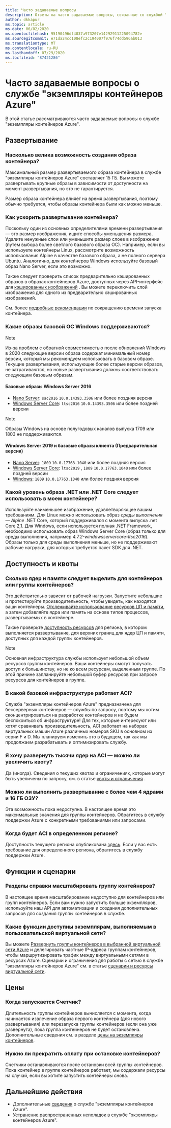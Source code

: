 ```yaml
---
title: Часто задаваемые вопросы
description: Ответы на часто задаваемые вопросы, связанные со службой "экземпляры контейнеров Azure"
author: dkkapur
ms.topic: article
ms.date: 06/02/2020
ms.openlocfilehash: 95190496df4037a973207e14292911225094782e
ms.sourcegitcommit: e71da24cc108efc2c194007f976f74dd596ab013
ms.translationtype: MT
ms.contentlocale: ru-RU
ms.lasthandoff: 07/29/2020
ms.locfileid: "87421286"
---
```

# <a name="frequently-asked-questions-about-azure-container-instances"></a>Часто задаваемые вопросы о службе "экземпляры контейнеров Azure"

В этой статье рассматриваются часто задаваемые вопросы о службе "экземпляры контейнеров Azure".

## <a name="deployment"></a>Развертывание

### <a name="how-large-can-my-container-image-be"></a>Насколько велика возможность создания образа контейнера?

Максимальный размер развертываемого образа контейнера в службе "экземпляры контейнеров Azure" составляет 15 ГБ. Вы можете развертывать крупные образы в зависимости от доступности на момент развертывания, но это не гарантируется.

Размер образа контейнера влияет на время развертывания, поэтому обычно требуется, чтобы образы контейнера были как можно меньше.

### <a name="how-can-i-speed-up-the-deployment-of-my-container"></a>Как ускорить развертывание контейнера?

Поскольку один из основных определителями времени развертывания — это размер изображения, ищите способы уменьшения размера. Удалите ненужные слои или уменьшите размер слоев в изображении (путем выбора более светлого базового образа ОС). Например, если вы используете контейнеры Linux, рассмотрите возможность использования Alpine в качестве базового образа, а не полного сервера Ubuntu. Аналогично, для контейнеров Windows используйте базовый образ Nano Server, если это возможно. 

Также следует проверить список предварительно кэшированных образов в образах контейнеров Azure, доступных через API-интерфейс для [кэшированных изображений](/rest/api/container-instances/location/listcachedimages) . Вы можете переключить слой изображения для одного из предварительно кэшированных изображений. 

См. более [подробные рекомендации](container-instances-troubleshooting.md#container-takes-a-long-time-to-start) по сокращению времени запуска контейнера.

### <a name="what-windows-base-os-images-are-supported"></a>Какие образы базовой ОС Windows поддерживаются?

> [!NOTE]
> Из-за проблем с обратной совместимостью после обновлений Windows в 2020 следующие версии образа содержат минимальный номер версии, который мы рекомендуем использовать в базовом образе. Текущие развертывания, использующие более старые версии образов, не затрагиваются, но новые развертывания должны соответствовать следующим базовым образам. 

#### <a name="windows-server-2016-base-images"></a>Базовые образы Windows Server 2016

* [Nano Server](https://hub.docker.com/_/microsoft-windows-nanoserver): `sac2016` `10.0.14393.3506` или более поздняя версия
* [Windows Server Core](https://hub.docker.com/_/microsoft-windows-servercore): `ltsc2016` `10.0.14393.3506` или более поздней версии

> [!NOTE]
> Образы Windows на основе полугодовых каналов выпуска 1709 или 1803 не поддерживаются.

#### <a name="windows-server-2019-and-client-base-images-preview"></a>Windows Server 2019 и базовые образы клиента (Предварительная версия)

* [Nano Server](https://hub.docker.com/_/microsoft-windows-nanoserver): `1809` `10.0.17763.1040` или более поздняя версия
* [Windows Server Core](https://hub.docker.com/_/microsoft-windows-servercore): `ltsc2019` , `1809` `10.0.17763.1040` или более поздней версии
* [Windows](https://hub.docker.com/_/microsoft-windows): `1809` `10.0.17763.1040` или более поздняя версия

### <a name="what-net-or-net-core-image-layer-should-i-use-in-my-container"></a>Какой уровень образа .NET или .NET Core следует использовать в моем контейнере? 

Используйте наименьшее изображение, удовлетворяющее вашим требованиям. Для Linux можно использовать образ *среды выполнения — Alpine* .NET Core, который поддерживался с момента выпуска .net Core 2,1. Для Windows, если используется полная .NET Framework, необходимо использовать образ Windows Server Core (образ только для среды выполнения, например *4.7.2-windowsservercore-ltsc2016*). Образы только для среды выполнения меньше, но не поддерживают рабочие нагрузки, для которых требуется пакет SDK для .NET.

## <a name="availability-and-quotas"></a>Доступность и квоты

### <a name="how-many-cores-and-memory-should-i-allocate-for-my-containers-or-the-container-group"></a>Сколько ядер и памяти следует выделить для контейнеров или группы контейнеров?

Это действительно зависит от рабочей нагрузки. Запустите небольшие и протестируйте производительность, чтобы увидеть, как находятся ваши контейнеры. [Отслеживайте использование ресурсов ЦП и памяти](container-instances-monitor.md), а затем добавляйте ядра или память на основе типов процессов, развертываемых в контейнере.

Также проверьте [доступность ресурсов](container-instances-region-availability.md#availability---general) для региона, в котором выполняется развертывание, для верхних границ для ядер ЦП и памяти, доступных для каждой группы контейнеров. 

> [!NOTE]
> Основная инфраструктура службы использует небольшой объем ресурсов группы контейнеров. Ваши контейнеры смогут получать доступ к большинству, но не ко всем ресурсам, выделенным группе. По этой причине запланируйте небольшой буфер ресурсов при запросе ресурсов для контейнеров в группе.

### <a name="what-underlying-infrastructure-does-aci-run-on"></a>В какой базовой инфраструктуре работает ACI?

Служба "экземпляры контейнеров Azure" предназначена для бессерверных контейнеров — службы по запросу, поэтому мы хотим сконцентрироваться на разработке контейнеров и не будем беспокоиться об инфраструктуре! Для тех, которые интересуют или хотят сравнивать производительность, ACI работает на наборах виртуальных машин Azure различных номеров SKU в основном из серии F и D. Мы планируем изменить это в будущем, так как мы продолжаем разрабатывать и оптимизировать службу. 

### <a name="i-want-to-deploy-thousand-of-cores-on-aci---can-i-get-my-quota-increased"></a>Я хочу развернуть тысячи ядер на ACI — можно ли увеличить квоту?
 
Да (иногда). Сведения о текущих квотах и ограничениях, которые могут быть увеличены по запросу, см. в статье [квоты и ограничения](container-instances-quotas.md) .

### <a name="can-i-deploy-with-more-than-4-cores-and-16-gb-of-ram"></a>Можно ли выполнить развертывание с более чем 4 ядрами и 16 ГБ ОЗУ?

Эта возможность пока недоступна. В настоящее время это максимальные значения для группы контейнеров. Обратитесь в службу поддержки Azure с конкретными требованиями или запросами. 

### <a name="when-will-aci-be-in-a-specific-region"></a>Когда будет ACI в определенном регионе?

Доступность текущего региона опубликована [здесь](container-instances-region-availability.md#availability---general). Если у вас есть требование для определенного региона, обратитесь в службу поддержки Azure.

## <a name="features-and-scenarios"></a>Функции и сценарии

### <a name="how-do-i-scale-a-container-group"></a>Разделы справки масштабировать группу контейнеров?

В настоящее время масштабирование недоступно для контейнеров или групп контейнеров. Если вам нужно запустить больше экземпляров, используйте наш API для автоматизации и создания дополнительных запросов для создания группы контейнеров в службе. 

### <a name="what-features-are-available-to-instances-running-in-a-custom-vnet"></a>Какие функции доступны экземплярам, выполняемым в пользовательской виртуальной сети?

Вы можете [Развернуть группы контейнеров в выбранной виртуальной сети Azure](container-instances-vnet.md) и делегировать частные IP-адреса группам контейнеров, чтобы маршрутизировать трафик между виртуальными сетями в ресурсах Azure. Сценарии и ограничения для работы с сетью в службе "экземпляры контейнеров Azure" см. в статье [сценарии и ресурсы виртуальной сети](container-instances-virtual-network-concepts.md).

## <a name="pricing"></a>Цены

### <a name="when-does-the-meter-start-running"></a>Когда запускается Счетчик?

Длительность группы контейнеров вычисляется с момента, когда начинается извлечение образа первого контейнера (для нового развертывания) или перезапуска группы контейнеров (если она уже развернута), пока группа контейнеров не будет остановлена. Дополнительные сведения см. в разделе [цены на экземпляры контейнеров](https://azure.microsoft.com/pricing/details/container-instances/).

### <a name="do-i-stop-being-charged-when-my-containers-are-stopped"></a>Нужно ли прекратить оплату при остановке контейнеров?

Счетчики останавливаются после остановки всей группы контейнеров. Пока контейнер в группе контейнеров работает, мы содержали ресурсы на случай, если вы хотите запустить контейнеры снова. 

## <a name="next-steps"></a>Дальнейшие действия

* Дополнительные [сведения](container-instances-overview.md) о службе "экземпляры контейнеров Azure".
* [Устранение распространенных](container-instances-troubleshooting.md) неполадок в службе "экземпляры контейнеров Azure".
